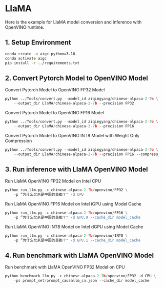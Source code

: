 # LlaMA
Here is the example for LlaMA model conversion and inference with OpenVINO runtime.

## 1. Setup Environment
```bash
conda create -n aigc python=3.10
conda activate aigc
pip install -r ../requirements.txt
```

## 2. Convert Pytorch Model to OpenVINO Model
Convert Pytorch Model to OpenVINO FP32 Model
```python
python ../Tools/convert.py --model_id ziqingyang/chinese-alpaca-2-7b \
    --output_dir LlaMA/chinese-alpaca-2-7b --precision FP32
```
Convert Pytorch Model to OpenVINO FP16 Model
```python
python ../Tools/convert.py --model_id ziqingyang/chinese-alpaca-2-7b \
    --output_dir LlaMA/chinese-alpaca-2-7b --precision FP16
```
Convert Pytorch Model to OpenVINO INT8 Model with Weight Only Compression
```python
python ../Tools/convert.py --model_id ziqingyang/chinese-alpaca-2-7b \
    --output_dir LlaMA/chinese-alpaca-2-7b --precision FP16 --compress_weights
```

## 3. Run inference with LlaMA OpenVINO Model
Run LlaMA OpenVINO FP32 Model on Intel CPU
```python
python run_llm.py -c chinese-alpaca-2-7b/openvino/FP32 \
    -p ”为什么北京是中国的首都？" -d CPU
```
Run LlaMA OpenVINO FP16 Model on Intel iGPU using Model Cache
```python
python run_llm.py -c chinese-alpaca-2-7b/openvino/FP16 \
    -p ”为什么北京是中国的首都？" -d GPU.0 --cache_dir model_cache
```
Run LlaMA OpenVINO INT8 Model on Intel dGPU using Model Cache
```python
python run_llm.py -c chinese-alpaca-2-7b/openvino/INT8 \
    -p ”为什么北京是中国的首都？" -d GPU.1 --cache_dir model_cache
```

## 4. Run benchmark with LlaMA OpenVINO Model
Run benchmark with LlaMA OpenVINO FP32 Model on CPU
```python
python benchmark_llm.py -c chinese-alpaca-2-7b/openvino/FP32 -d CPU \
    -ps prompt_set/prompt_causallm_cn.json --cache_dir model_cache
```
